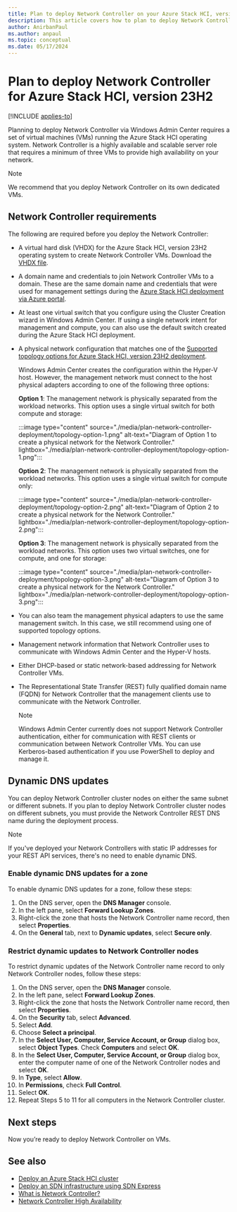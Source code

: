 ```yaml
---
title: Plan to deploy Network Controller on your Azure Stack HCI, version 23H2 cluster
description: This article covers how to plan to deploy Network Controller on your Azure Stack HCI via Windows Admin Center on a set of virtual machines (VMs).
author: AnirbanPaul
ms.author: anpaul
ms.topic: conceptual
ms.date: 05/17/2024
---
```


# Plan to deploy Network Controller for Azure Stack HCI, version 23H2

[!INCLUDE [applies-to](../../includes/hci-applies-to-23h2.md)]

Planning to deploy Network Controller via Windows Admin Center requires a set of virtual machines (VMs) running the Azure Stack HCI operating system. Network Controller is a highly available and scalable server role that requires a minimum of three VMs to provide high availability on your network.

> [!NOTE]
> We recommend that you deploy Network Controller on its own dedicated VMs.

## Network Controller requirements

The following are required before you deploy the Network Controller:

- A virtual hard disk (VHDX) for the Azure Stack HCI, version 23H2 operating system to create Network Controller VMs. Download the [VHDX file](../deploy/download-azure-stack-hci-23h2-software.md#download-azure-stack-hci-version-23h2-software).
- A domain name and credentials to join Network Controller VMs to a domain. These are the same domain name and credentials that were used for management settings during the [Azure Stack HCI deployment via Azure portal]( ../deploy/deploy-via-portal.md#specify-management-settings).
- At least one virtual switch that you configure using the Cluster Creation wizard in Windows Admin Center. If using a single network intent for management and compute, you can also use the default switch created during the Azure Stack HCI deployment.
- A physical network configuration that matches one of the [Supported topology options for Azure Stack HCI, version 23H2 deployment](../deploy/deployment-introduction.md#supported-network-topologies).

    Windows Admin Center creates the configuration within the Hyper-V host. However, the management network must connect to the host physical adapters according to one of the following three options:

    **Option 1**: The management network is physically separated from the workload networks. This option uses a single virtual switch for both compute and storage:

    :::image type="content" source="./media/plan-network-controller-deployment/topology-option-1.png" alt-text="Diagram of Option 1 to create a physical network for the Network Controller." lightbox="./media/plan-network-controller-deployment/topology-option-1.png":::

    **Option 2**: The management network is physically separated from the workload networks. This option uses a single virtual switch for compute only:

    :::image type="content" source="./media/plan-network-controller-deployment/topology-option-2.png" alt-text="Diagram of Option 2 to create a physical network for the Network Controller." lightbox="./media/plan-network-controller-deployment/topology-option-2.png":::

    **Option 3**: The management network is physically separated from the workload networks. This option uses two virtual switches, one for compute, and one for storage:

    :::image type="content" source="./media/plan-network-controller-deployment/topology-option-3.png" alt-text="Diagram of Option 3 to create a physical network for the Network Controller." lightbox="./media/plan-network-controller-deployment/topology-option-3.png":::

- You can also team the management physical adapters to use the same management switch. In this case, we still recommend using one of supported topology options.
- Management network information that Network Controller uses to communicate with Windows Admin Center and the Hyper-V hosts.
- Either DHCP-based or static network-based addressing for Network Controller VMs.
- The Representational State Transfer (REST) fully qualified domain name (FQDN) for Network Controller that the management clients use to communicate with the Network Controller.

   > [!NOTE]
   > Windows Admin Center currently does not support Network Controller authentication, either for communication with REST clients or communication between Network Controller VMs. You can use Kerberos-based authentication if you use PowerShell to deploy and manage it.

## Dynamic DNS updates

You can deploy Network Controller cluster nodes on either the same subnet or different subnets. If you plan to deploy Network Controller cluster nodes on different subnets, you must provide the Network Controller REST DNS name during the deployment process.

> [!NOTE]
> If you've deployed your Network Controllers with static IP addresses for your REST API services, there's no need to enable dynamic DNS.

### Enable dynamic DNS updates for a zone

To enable dynamic DNS updates for a zone, follow these steps:

1. On the DNS server, open the **DNS Manager** console.
1. In the left pane, select **Forward Lookup Zones**.
1. Right-click the zone that hosts the Network Controller name record, then select **Properties**.
1. On the **General** tab, next to **Dynamic updates**, select **Secure only**.

### Restrict dynamic updates to Network Controller nodes

To restrict dynamic updates of the Network Controller name record to only Network Controller nodes, follow these steps:

1. On the DNS server, open the **DNS Manager** console.
1. In the left pane, select **Forward Lookup Zones**.
1. Right-click the zone that hosts the Network Controller name record, then select **Properties**.
1. On the **Security** tab, select **Advanced**.
1. Select **Add**.
1. Choose **Select a principal**.
1. In the **Select User, Computer, Service Account, or Group** dialog box, select **Object Types**. Check **Computers** and select **OK**.
1. In the **Select User, Computer, Service Account, or Group** dialog box, enter the computer name of one of the Network Controller nodes and select **OK**.
1. In **Type**, select **Allow**.
1. In **Permissions**, check **Full Control**.
1. Select **OK**.
1. Repeat Steps 5 to 11 for all computers in the Network Controller cluster.

## Next steps

Now you’re ready to deploy Network Controller on VMs.

## See also

- [Deploy an Azure Stack HCI cluster](../deploy/deploy-via-portal.md)
- [Deploy an SDN infrastructure using SDN Express](../deploy/sdn-express-23h2.md)
- [What is Network Controller?](network-controller-overview.md)
- [Network Controller High Availability](/windows-server/networking/sdn/technologies/network-controller/network-controller-high-availability)
